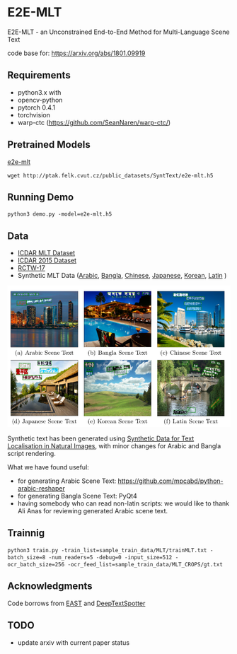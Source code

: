 # E2E-MLT
 E2E-MLT - an Unconstrained End-to-End Method for Multi-Language Scene Text

code base for:  https://arxiv.org/abs/1801.09919


## Requirements

  - python3.x with
  - opencv-python
  - pytorch 0.4.1
  - torchvision
  - warp-ctc (https://github.com/SeanNaren/warp-ctc/)

## Pretrained Models

  [e2e-mlt](http://ptak.felk.cvut.cz/public_datasets/SyntText/e2e-mlt.h5)

```
wget http://ptak.felk.cvut.cz/public_datasets/SyntText/e2e-mlt.h5
```

## Running Demo

```
python3 demo.py -model=e2e-mlt.h5
```

## Data

 - [ICDAR MLT Dataset](http://rrc.cvc.uab.es/?ch=8&com=introduction)
 - [ICDAR 2015 Dataset](http://rrc.cvc.uab.es/?ch=4&com=introduction)
 - [RCTW-17](http://mclab.eic.hust.edu.cn/icdar2017chinese/)
 - Synthetic MLT Data ([Arabic](http://ptak.felk.cvut.cz/public_datasets/SyntText/Arabic.zip), [Bangla](http://ptak.felk.cvut.cz/public_datasets/SyntText/Bangla.zip), [Chinese](http://ptak.felk.cvut.cz/public_datasets/SyntText/Chinese.zip), [Japanese](http://ptak.felk.cvut.cz/public_datasets/SyntText/Japanese.zip), [Korean](http://ptak.felk.cvut.cz/public_datasets/SyntText/Korean.zip), [Latin](http://ptak.felk.cvut.cz/public_datasets/SyntText/Latin.zip)   )

![MLT SynthSet](images/synth.png)

Synthetic text has been generated using [Synthetic Data for Text Localisation in Natural Images](https://github.com/ankush-me/SynthText), with minor changes for Arabic and Bangla script rendering.

What we have found useful:
 - for generating Arabic Scene Text: https://github.com/mpcabd/python-arabic-reshaper
 - for generating Bangla Scene Text: PyQt4
 - having somebody who can read non-latin scripts: we would like to thank Ali Anas for reviewing generated Arabic scene text.


## Trainnig

```
python3 train.py -train_list=sample_train_data/MLT/trainMLT.txt -batch_size=8 -num_readers=5 -debug=0 -input_size=512 -ocr_batch_size=256 -ocr_feed_list=sample_train_data/MLT_CROPS/gt.txt
```

## Acknowledgments

 Code borrows from [EAST](https://github.com/argman/EAST) and [DeepTextSpotter](https://github.com/MichalBusta/DeepTextSpotter)

## TODO
 - update arxiv with current paper status
